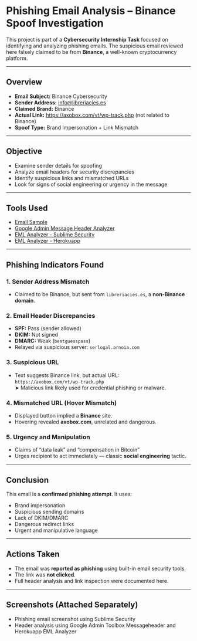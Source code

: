  
# Phishing Email Analysis – Binance Spoof Investigation

This project is part of a **Cybersecurity Internship Task** focused on identifying and analyzing phishing emails. The suspicious email reviewed here falsely claimed to be from **Binance**, a well-known cryptocurrency platform.

---

##  Overview

- **Email Subject:** Binance Cybersecurity
- **Sender Address:** info@libreriacies.es
- **Claimed Brand:** Binance
- **Actual Link:** https://axobox.com/vt/wp-track.php (not related to Binance)
- **Spoof Type:** Brand Impersonation + Link Mismatch

---

## Objective

- Examine sender details for spoofing
- Analyze email headers for security discrepancies
- Identify suspicious links and mismatched URLs
- Look for signs of social engineering or urgency in the message

---

##  Tools Used

-  [Email Sample](email/sample-1000.eml)
-  [Google Admin Message Header Analyzer](https://toolbox.googleapps.com/apps/messageheader/)
-  [EML Analyzer - Sublime Security](https://analyzer.sublime.security/)  
-  [EML Analyzer - Herokuapp](https://eml-analyzer.herokuapp.com/#/)


----

##  Phishing Indicators Found

### 1️. Sender Address Mismatch
- Claimed to be Binance, but sent from `libreriacies.es`, a **non-Binance domain**.

### 2️. Email Header Discrepancies
- **SPF:**  Pass (sender allowed)
- **DKIM:**  Not signed
- **DMARC:**  Weak (`bestguesspass`)
- Relayed via suspicious server: `serlogal.arnoia.com`

### 3️. Suspicious URL
- Text suggests Binance link, but actual URL:  
  `https://axobox.com/vt/wp-track.php`  
  ➤ Malicious link likely used for credential phishing or malware.

### 4️. Mismatched URL (Hover Mismatch)
- Displayed button implied a **Binance** site.
- Hovering revealed **axobox.com**, unrelated and dangerous.

### 5️. Urgency and Manipulation
- Claims of “data leak” and “compensation in Bitcoin”
- Urges recipient to act immediately — classic **social engineering** tactic.

---

##  Conclusion

This email is a **confirmed phishing attempt**. It uses:
- Brand impersonation
- Suspicious sending domains
- Lack of DKIM/DMARC
- Dangerous redirect links
- Urgent and manipulative language

---

##  Actions Taken

- The email was **reported as phishing** using built-in email security tools.
- The link was **not clicked**.
- Full header analysis and link inspection were documented here.

---

##  Screenshots (Attached Separately)

- Phishing email screenshot using Sublime Security
- Header analysis using Google Admin Toolbox Messageheader and Herokuapp EML Analyzer


